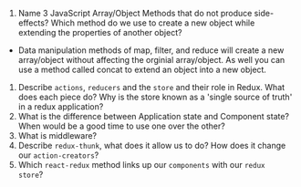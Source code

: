 1.  Name 3 JavaScript Array/Object Methods that do not produce side-effects? Which method do we use to create a new object while extending the properties of another object?

- Data manipulation methods of map, filter, and reduce will create a new array/object without affecting the orginial array/object. As well you can use a method called concat to extend an object into a new object.

1.  Describe `actions`, `reducers` and the `store` and their role in Redux. What does each piece do? Why is the store known as a 'single source of truth' in a redux application?
1.  What is the difference between Application state and Component state? When would be a good time to use one over the other?
1.  What is middleware?
1.  Describe `redux-thunk`, what does it allow us to do? How does it change our `action-creators`?
1.  Which `react-redux` method links up our `components` with our `redux store`?
